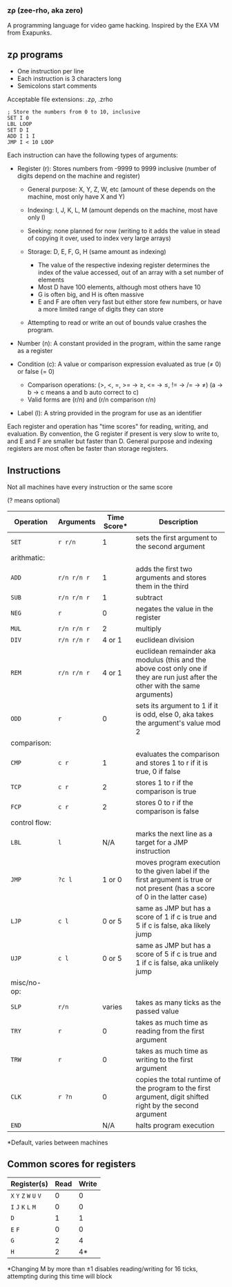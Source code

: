 ### zρ (zee-rho, aka zero)

A programming language for video game hacking. 
Inspired by the EXA VM from Exapunks. 

## zρ programs
* One instruction per line
* Each instruction is 3 characters long
* Semicolons start comments

Acceptable file extensions: .zρ, .zrho

```zρ
; Store the numbers from 0 to 10, inclusive
SET I 0
LBL LOOP
SET D I
ADD I 1 I
JMP I < 10 LOOP
```

Each instruction can have the following types of arguments: 

* Register (r): Stores numbers from -9999 to 9999 inclusive (number of digits depend on the machine and register)
	* General purpose: X, Y, Z, W, etc (amount of these depends on the machine, most only have X and Y)
	* Indexing: I, J, K, L, M (amount depends on the machine, most have only I)
	* Seeking: none planned for now (writing to it adds the value in stead of copying it over, used to index very large arrays) 
	* Storage: D, E, F, G, H (same amount as indexing)
		* The value of the respective indexing register determines the index of the value accessed, out of an array with a set number of elements
		* Most D have 100 elements, although most others have 10
		* G is often big, and H is often massive
		* E and F are often very fast but either store few numbers, or have a more limited range of digits they can store

	* Attempting to read or write an out of bounds value crashes the program. 

* Number (n): A constant provided in the program, within the same range as a register

* Condition (c): A value or comparison expression evaluated as true (≠ 0) or false (= 0)
	* Comparison operations: (>, <, =, >= → ≥, <= → ≤, != → /= → ≠) (a → b → c means a and b auto correct to c)
	* Valid forms are (r/n) and (r/n comparison r/n)

* Label (l): A string provided in the program for use as an identifier

Each register and operation has "time scores" for reading, writing, and evaluation. 
By convention, the G register if present is very slow to write to, and E and F are 
smaller but faster than D. General purpose and indexing registers are most often be
faster than storage registers. 

## Instructions 
Not all machines have every instruction or the same score

(? means optional)

| Operation     | Arguments   | Time Score* | Description                                                                                                                     |
|---------------|-------------|-------------|---------------------------------------------------------------------------------------------------------------------------------|
| `SET`         | `r r/n`     | 1           | sets the first argument to the second argument                                                                                  |
| arithmatic:   |             |             |                                                                                                                                 |
| `ADD`         | `r/n r/n r` | 1           | adds the first two arguments and stores them in the third                                                                       |
| `SUB`         | `r/n r/n r` | 1           | subtract                                                                                                                        |
| `NEG`         | `r`         | 0           | negates the value in the register                                                                                               |
| `MUL`         | `r/n r/n r` | 2           | multiply                                                                                                                        |
| `DIV`         | `r/n r/n r` | 4 or 1      | euclidean division                                                                                                              |
| `REM`         | `r/n r/n r` | 4 or 1      | euclidean remainder aka modulus (this and the above cost only one if they are run just after the other with the same arguments) |
| `ODD`         | `r`         | 0           | sets its argument to 1 if it is odd, else 0, aka takes the argument's value mod 2                                               |
| comparison:   |             |             |                                                                                                                                 |
| `CMP`         | `c r`       | 1           | evaluates the comparison and stores 1 to r if it is true, 0 if false                                                            |
| `TCP`         | `c r`       | 2           | stores 1 to r if the comparison is true                                                                                         |
| `FCP`         | `c r`       | 2           | stores 0 to r if the comparison is false                                                                                        |
| control flow: |             |             |                                                                                                                                 |
| `LBL`         | `l`         | N/A         | marks the next line as a target for a JMP instruction                                                                           |
| `JMP`         | `?c l`      | 1 or 0      | moves program execution to the given label if the first argument is true or not present (has a score of 0 in the latter case)   |
| `LJP`         | `c l`       | 0 or 5      | same as JMP but has a score of 1 if c is true and 5 if c is false, aka likely jump                                              |
| `UJP`         | `c l`       | 0 or 5      | same as JMP but has a score of 5 if c is true and 1 if c is false, aka unlikely jump                                            |
| misc/no-op:   |             |             |                                                                                                                                 |
| `SLP`         | `r/n`       | varies      | takes as many ticks as the passed value                                                                                         |
| `TRY`         | `r`         | 0           | takes as much time as reading from the first argument                                                                           |
| `TRW`         | `r`         | 0           | takes as much time as writing to the first argument                                                                             |
| `CLK`         | `r ?n`      | 0           | copies the total runtime of the program to the first argument, digit shifted right by the second argument                       |
| `END`         |             | N/A         | halts program execution                                                                                                         |

*Default, varies between machines

## Common scores for registers

| Register(s)             | Read | Write |
|-------------------------|------|-------|
| `X` `Y` `Z` `W` `U` `V` | 0    | 0     |
| `I` `J` `K` `L` `M`     | 0    | 0     |
| `D`                     | 1    | 1     |
| `E` `F`                 | 0    | 0     |
| `G`                     | 2    | 4     |
| `H`                     | 2    | 4*    |

*Changing M by more than ±1 disables reading/writing for 16 ticks, attempting during this time will block
